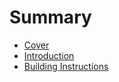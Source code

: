 # Summary

* [Cover](README.md)
* [Introduction](introduction.md)
* [Building Instructions](building-instructions-and-videos.md)

